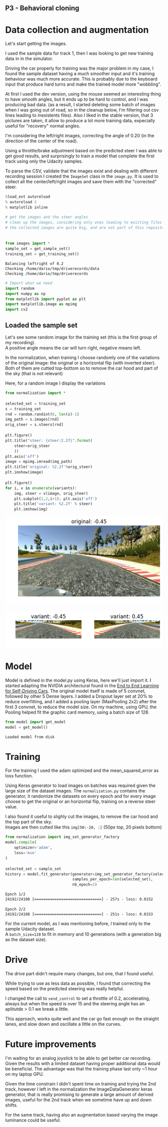 
P3 - Behavioral cloning
-----------------------

# Data collection and augmentation

Let's start getting the images.

I used the sample data for track 1, then I was looking to get new training data in in the simulator.

Driving the car properly for training was the major problem in my case, I found the sample dataset having a much smoother input and it's training behaviour was much more accurate.
This is probably due to the keyboard input that produce hard turns and make the trained model more "wobbling".

At first I used the dev version, using the mouse seemed an interesting thing to have smooth angles, but it ends up to be hard to control, and I was producing bad data.
(as a result, I started deleting some batch of images when I was going out of road, so in the cleanup below, I'm filtering out csv lines leading to inexistents files).
Also I liked in the stable version, that 3 pictures are taken, it allow to produce a lot more training data, expecially useful for "recovery" normal angles.

I'm considering the left/right images, correcting the angle of 0.20 (in the direction of the center of the road).

Using a throttle/brake adjustment based on the predicted steer I was able to get good results, and surprisingly to train a model that complete the first track using only the Udacity samples.

To parse the CSV, validate that the images exist and dealing with different recording session I created the `ImageSet` class in the `image.py`. It is used to collect all the center/left/right images and save them with the "corrected" steer.


```python
%load_ext autoreload
% autoreload 2
% matplotlib inline

```


```python
# get the images and the steer angles
# clean up the images, considering only ones leading to existing files
# the collected images are quite big, and are not part of this repository


from images import *
sample_set = get_sample_set()
training_set = get_training_set()
```

    Balancing leftright of 0.2
    Checking /home/dario/tmp/driverecords/data
    Checking /home/dario/tmp/driverecords



```python
# Import what we need
import random
import numpy as np
from matplotlib import pyplot as plt
import matplotlib.image as mpimg
import cv2
```
## Loaded the sample set
Let's see some random image for the training set (this is the first group of my recording).  
A positive angle means the car will turn right, negative means left.

In the normalization, when training I choose randomly one of the variations of the original image:
the original or a horizontal flip (with inverted steer).
Both of them are cutted top-bottom so to remove the car hood and part of the sky (that is not relevant)

Here, for a random image I display the variations

```python
from normalization import *

selected_set = training_set
s = training_set
rnd = random.randint(0, len(s)-1)
img_path = s.images[rnd]
orig_steer = s.steers[rnd]

plt.figure()
plt.title("steer: {steer:2.2f}".format(
    steer=orig_steer
    ))
plt.axis('off')
image = mpimg.imread(img_path)
plt.title('original: %2.2f'%orig_steer)
plt.imshow(image)

plt.figure()
for i, v in enumerate(variants):
    img, steer = v(image, orig_steer)
    plt.subplot(1,2,i+1); plt.axis('off')
    plt.title('variant: %2.2f' % steer)
    plt.imshow(img)

```


![png](output_6_0.png)



![png](output_6_1.png)


# Model

Model is defined in the model.py using Keras, here we'll just import it.
I started adapting the NVIDIA architectural found in the 
[End to End Learning for Self-Driving Cars](http://images.nvidia.com/content/tegra/automotive/images/2016/solutions/pdf/end-to-end-dl-using-px.pdf).
The original model itself is made of 5 convnet, followed by other 5 Dense layers.
I added a Dropout layer set at 20% to reduce overfitting, and I added a pooling layer (MaxPooling 2x2) after the first 3 convnet, to reduce the model size.
On my machine, using GPU, the Pooling helped fit the graphic card memory, using a batch size of 128.


```python
from model import get_model
model = get_model()
```

    Loaded model from disk


# Training

For the training I used the adam optimized and the mean_squared_error as loss function.

Using Keras generator to load images on batches was required given the large size of the dataset images.
The `normalization.py` contains the generator, it randomize the datasets on every epoch and for every image choose to get the original or an horizontal flip, training on a reverse steer value.

I also found it useful to slighly cut the images, to remove the car hood and the top part of the sky.  
Images are then cutted like this `img[50:-20, :]` (50px top, 20 pixels bottom)



```python
from normalization import img_set_generator_factory
model.compile(
    optimizer='adam',
    loss='mse'
)

selected_set = sample_set
history = model.fit_generator(generator=img_set_generator_factory(selected_set, batch_size=128),
                              samples_per_epoch=len(selected_set),
                              nb_epoch=2)
```

    Epoch 1/2
    24192/24108 [==============================] - 257s - loss: 0.0152   
    
    Epoch 2/2
    24192/24108 [==============================] - 251s - loss: 0.0153   


For the current model, as I was mentioning before, I trained only to the sample Udacity dataset.  
A `batch_size=128` to fit in memory and 10 generations (with a generation big as the dataset size).


# Drive

The drive part didn't require many changes, but one, that I found useful.

While trying to use as less data as possible, I found that correcting the speed based on the predicted steering was really helpful.

I changed the call to `send_control` to set a throttle of 0.2, accelerating, always but when the speed is over 15 and the steering angle has an aplitutde > 0.1 we break a little.

This approach, works quite well and the car go fast enough on the straight lanes, and slow down and oscillate a little on the curves.

# Future improvements

I'm waiting for an analog joystick to be able to get better car recording. Given the results with a limited dataset having proper additional data would be beneficial. The advantage was that the training phase last only ~1 hour on my laptop GPU.

Given the time constrain I didn't spent time on training and trying the 2nd track, however I left in the normalization the ImageDataGenerator keras generator, that is really promising to generate a large amount of derived images, useful for the 2nd track when we sometime have up and down shifts.

For the same track, having also an augmentation based varying the image luminance could be useful.

